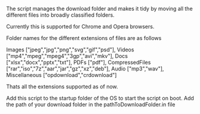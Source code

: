 The script manages the download folder and makes it tidy by moving all the different files into broadly classified folders.

Currently this is supported for Chrome and Opera browsers.  

Folder names for the different extensions of files are as follows

Images ["jpeg","jpg","png","svg","gif","psd"],
Videos ["mp4","mpeg","mpeg4","3gp","avi","mkv"],
Docs ["xlsx","docx","pptx","txt"],
PDFs ["pdf"],
CompressedFiles ["rar","iso","7z","aar","jar","gz","xz","deb"],
Audio ["mp3","wav"],
Miscellaneous ["opdownload","crdownload"]

Thats all the extensions supported as of now.

Add this script to the startup folder of the OS to start the script on boot. 
Add the path of your download folder in the pathToDownloadFolder.in file
